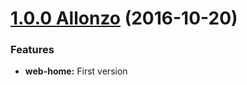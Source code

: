 <a name="1.0.0"></a>

# [1.0.0 Allonzo](https://github.com/CodeCorico/allons-y-web-home/releases/tag/1.0.0) (2016-10-20)


### Features

* **web-home:** First version
